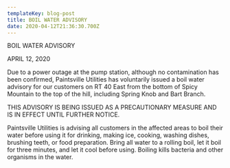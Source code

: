 ```yaml
---
templateKey: blog-post
title: BOIL WATER ADVISORY
date: 2020-04-12T21:36:30.700Z
---
```

BOIL WATER ADVISORY

APRIL 12, 2020

Due to a power outage at the pump station, although no contamination has been confirmed, Paintsville Utilities has voluntarily issued a boil water advisory for our customers on RT 40 East from the bottom of Spicy Mountain to the top of the hill, including Spring Knob and Bart Branch.

THIS ADVISORY IS BEING ISSUED AS A PRECAUTIONARY MEASURE AND IS IN EFFECT UNTIL FURTHER NOTICE.

Paintsville Utilities is advising all customers in the affected areas to boil their water before using it for drinking, making ice, cooking, washing dishes, brushing teeth, or food preparation. Bring all water to a rolling boil, let it boil for three minutes, and let it cool before using. Boiling kills bacteria and other organisms in the water.
